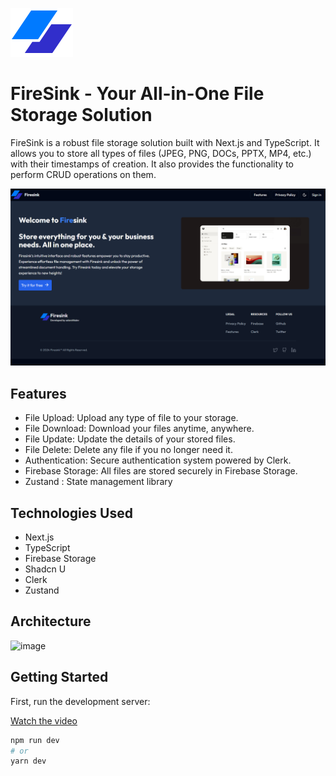 ![Firesink](assets/main-logo.svg)
# FireSink - Your All-in-One File Storage Solution




FireSink is a robust file storage solution built with Next.js and TypeScript. It allows you to store all types of files (JPEG, PNG, DOCs, PPTX, MP4, etc.) with their timestamps of creation. It also provides the functionality to perform CRUD operations on them.

![Firesink](assets/HomepageDemo.png)

## Features

- File Upload: Upload any type of file to your storage.
- File Download: Download your files anytime, anywhere.
- File Update: Update the details of your stored files.
- File Delete: Delete any file if you no longer need it.
- Authentication: Secure authentication system powered by Clerk.
- Firebase Storage: All files are stored securely in Firebase Storage.
- Zustand : State management library


## Technologies Used

- Next.js
- TypeScript
- Firebase Storage
- Shadcn U
- Clerk
- Zustand

## Architecture
![image](https://github.com/adarshlkdev/Firesink/assets/129508819/723f9c9c-2c2d-4600-bb9e-e79038493e6a)


## Getting Started

First, run the development server:

[Watch the video](assets/demoVideo.mp4)

```bash
npm run dev
# or
yarn dev
